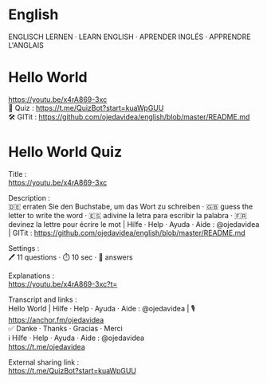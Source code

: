 # English
ENGLISCH LERNEN · LEARN ENGLISH · APRENDER INGLÉS · APPRENDRE L'ANGLAIS

# Hello World
https://youtu.be/x4rA869-3xc
<br> 🎲 Quiz : https://t.me/QuizBot?start=kuaWpGUU
<br> 🛠 GITit : https://github.com/ojedavidea/english/blob/master/README.md

# Hello World Quiz

Title :
<br> https://youtu.be/x4rA869-3xc

Description :
<br> 🇩🇪 erraten Sie den Buchstabe, um das Wort zu schreiben · 🇬🇧 guess the letter to write the word · 🇪🇸 adivine la letra para escribir la palabra · 🇫🇷 devinez la lettre pour écrire le mot | Hilfe · Help · Ayuda · Aide : @ojedavidea | GITit : https://github.com/ojedavidea/english/blob/master/README.md

Settings :
<br> 🖊 11 questions  ·  ⏱ 10 sec  ·  🔀 answers

Explanations :
<br> https://youtu.be/x4rA869-3xc?t=

Transcript and links :
<br> Hello World | Hilfe · Help · Ayuda · Aide : @ojedavidea | 🎙 https://anchor.fm/ojedavidea
<br> ✅ Danke · Thanks · Gracias · Merci
<br> ℹ️ Hilfe · Help · Ayuda · Aide : @ojedavidea
<br> https://t.me/ojedavidea

External sharing link :
<br> https://t.me/QuizBot?start=kuaWpGUU
